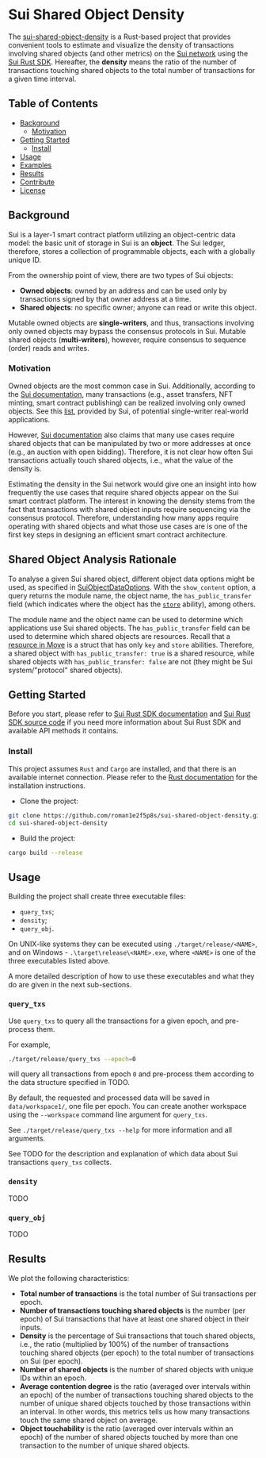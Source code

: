 # Sui Shared Object Density

The [sui-shared-object-density](https://github.com/roman1e2f5p8s/sui-shared-object-density) 
is a Rust-based project that provides convenient tools to estimate and visualize the density 
of transactions involving shared objects (and other metrics) on the 
[Sui network](https://sui.io/) using the [Sui Rust SDK](https://docs.sui.io/build/rust-sdk). 
Hereafter, the **density** means the ratio of the number of transactions touching shared 
objects to the total number of transactions for a given time interval.

## Table of Contents

- [Background](#background)
    - [Motivation](#motivation)
- [Getting Started](#getting-started)
    - [Install](#install)
- [Usage](#usage)
- [Examples](#examples)
- [Results](#results)
- [Contribute](#contribute)
- [License](#license)

## Background

Sui is a layer-1 smart contract platform utilizing an object-centric data model: the basic unit 
of storage in Sui is an **object**. The Sui ledger, therefore, stores a collection of 
programmable objects, each with a globally unique ID.

From the ownership point of view, there are two types of Sui objects:
- **Owned objects**: owned by an address and can be used only by transactions signed by that 
owner address at a time. 
- **Shared objects**: no specific owner; anyone can read or write this object. 

Mutable owned objects are **single-writers**, and thus, transactions involving only owned objects 
may bypass the consensus protocols in Sui. Mutable shared objects (**multi-writers**), however, 
require consensus to sequence (order) reads and writes.

### Motivation

Owned objects are the most common case in Sui. Additionally, according to the 
[Sui documentation](https://docs.sui.io/learn/how-sui-works#transactions-on-single-owner-objects), 
many transactions (e.g., asset transfers, NFT minting, smart contract publishing) 
can be realized involving only owned objects. See this 
[list](https://docs.sui.io/learn/single-writer-apps), provided by Sui, of potential 
single-writer real-world applications.

However, 
[Sui documentation](https://docs.sui.io/learn/how-sui-works#transactions-on-shared-objects) 
also claims that many use cases require shared objects that can be manipulated by two or 
more addresses at once (e.g., an auction with open bidding). Therefore, it is not clear how 
often Sui transactions actually touch shared objects, i.e., what the value of the density is. 

Estimating the density in the Sui network would give one an insight into how frequently the use
cases that require shared objects appear on the Sui smart contract platform. The interest in 
knowing the density stems from the fact that transactions with shared object inputs 
require sequencing via the consensus protocol. Therefore, understanding how many apps require
operating with shared objects and what those use cases are is one of the first key steps in 
designing an efficient smart contract architecture.

## Shared Object Analysis Rationale

To analyse a given Sui shared object, different object data options might be used, as specified in
[SuiObjectDataOptions](https://github.com/MystenLabs/sui/blob/2456e2888c15fd843be3370d395f18cafb753563/crates/sui-json-rpc-types/src/sui_object.rs#L326).
With the `show_content` option, a query returns the module name, the object name, the 
`has_public_transfer` field (which indicates where the object has the 
[`store`](https://github.com/MystenLabs/sui/blob/284bf584b46bc3704d0c48cf478923987749a665/sui-execution/latest/sui-adapter/src/programmable_transactions/context.rs#L119)
ability), among others.

The module name and the object name can be used to determine which applications use
Sui shared objects.
The `has_public_transfer` field can be used to determine which shared objects 
are resources. Recall that a [resource in Move](https://move-book.com/resources/what-is-resource.html) 
is a struct that has only `key` and `store` abilities. Therefore, a shared object with 
`has_public_transfer: true` is a shared resource, while shared objects with `has_public_transfer: false`
 are not (they might be Sui system/"protocol" shared objects).

## Getting Started

Before you start, please refer to [Sui Rust SDK documentation](https://docs.sui.io/build/rust-sdk)
and 
[Sui Rust SDK source code](https://github.com/MystenLabs/sui/blob/main/crates/sui-sdk/src/apis.rs)
if you need more information about Sui Rust SDK and available API methods it contains.

### Install

This project assumes `Rust` and `Cargo` are installed, and that there is an available 
internet connection. Please refer to the 
[Rust documentation](https://doc.rust-lang.org/cargo/getting-started/installation.html) 
for the installation instructions.

- Clone the project:
```bash
git clone https://github.com/roman1e2f5p8s/sui-shared-object-density.git
cd sui-shared-object-density
```

- Build the project:
```bash
cargo build --release
```

## Usage
Building the project shall create three executable files:
- `query_txs`;
- `density`;
- `query_obj`.

On UNIX-like systems they can be executed using `./target/release/<NAME>`, and
on Windows - `.\target\release\<NAME>.exe`, where `<NAME>` is one of the three executables 
listed above.

A more detailed description of how to use these executables and what they do are given in the next sub-sections.

### `query_txs`
Use `query_txs` to query all the transactions for a given epoch, and pre-process them.

For example,
```bash
./target/release/query_txs --epoch=0
```
will query all transactions from epoch `0` and pre-process them according to the data
structure specified in TODO.

By default, the requested and processed data will be saved in `data/workspace1/`, one file 
per epoch. You can create another workspace using the `--workspace` command line
argument for `query_txs`.

See `./target/release/query_txs --help` for more information and all arguments.

See TODO for the description and explanation of which data about Sui transactions `query_txs`
collects.

### `density`
TODO

### `query_obj`
TODO

## Results
We plot the following characteristics:
- **Total number of transactions** is the total number of Sui transactions per epoch.
- **Number of transactions touching shared objects** is the number (per epoch) of Sui transactions 
that have at least one shared object in their inputs.
- **Density** is the percentage of Sui transactions that touch shared objects, i.e.,
the ratio (multiplied by 100%) of the number of transactions touching shared objects 
(per epoch) to the total number of transactions on Sui (per epoch).
- **Number of shared objects** is the number of shared objects with unique IDs within an epoch.
- **Average contention degree** is the ratio (averaged over intervals within an epoch) of 
the number of transactions touching shared objects to the number of unique shared objects
touched by those transactions within an interval. In other words, this metrics 
tells us how many transactions touch the same shared object on average.
- **Object touchability** is the ratio (averaged over intervals within an epoch) of
the number of shared objects touched by more than one transaction to
the number of unique shared objects. 
